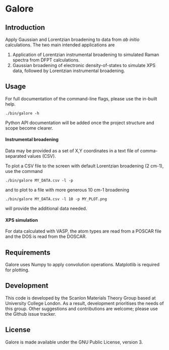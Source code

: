 # Galore

## Introduction

Apply Gaussian and Lorentzian broadening to data from *ab initio*
calculations. The two main intended applications are

1. Application of Lorentzian instrumental broadening to simulated
   Raman spectra from DFPT calculations.
2. Gaussian broadening of electronic density-of-states to simulate XPS
   data, followed by Lorentzian instrumental broadening.

## Usage

For full documentation of the command-line flags, please use the
in-built help.

    ./bin/galore -h

Python API documentation will be added once the project structure and
scope become clearer.

#### Instrumental broadening
Data may be provided as a set of X,Y coordinates in a text file of
comma-separated values (CSV).

To plot a CSV file to the screen with default Lorentzian broadening (2
cm-1), use the command

    ./bin/galore MY_DATA.csv -l -p

and to plot to a file with more generous 10 cm-1 broadening

    ./bin/galore MY_DATA.csv -l 10 -p MY_PLOT.png

will provide the additional data needed.

#### XPS simulation

For data calculated with VASP, the atom types are read from a POSCAR
file and the DOS is read from the DOSCAR.

## Requirements

Galore uses Numpy to apply convolution operations. Matplotlib is
required for plotting.

## Development

This code is developed by the Scanlon Materials Theory Group based at
University College London. As a result, development prioritises the
needs of this group. Other suggestions and contributions are welcome;
please use the Github issue tracker.

## License
Galore is made available under the GNU Public License, version 3.
